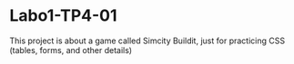 # Labo1-TP4-01

This project is about a game called Simcity Buildit, just for practicing CSS (tables, forms, and other details)
